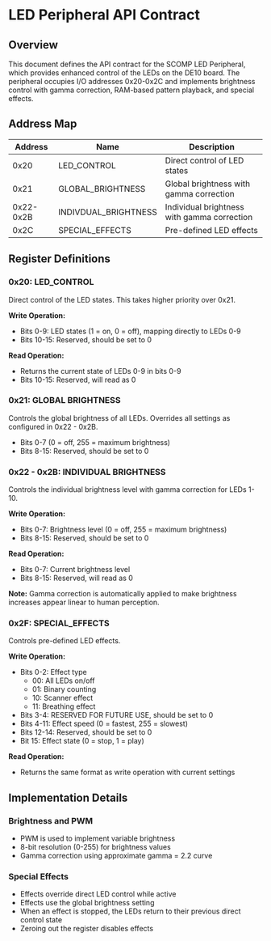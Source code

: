 # LED Peripheral API Contract

## Overview

This document defines the API contract for the SCOMP LED Peripheral, which provides enhanced control of the LEDs on the DE10 board. The peripheral occupies I/O addresses 0x20-0x2C and implements brightness control with gamma correction, RAM-based pattern playback, and special effects.

## Address Map

| Address | Name | Description |
|---------|------|-------------|
| 0x20 | LED_CONTROL | Direct control of LED states |
| 0x21 | GLOBAL_BRIGHTNESS | Global brightness with gamma correction |
| 0x22-0x2B | INDIVDUAL_BRIGHTNESS | Individual brightness with gamma correction |
| 0x2C | SPECIAL_EFFECTS | Pre-defined LED effects |

## Register Definitions

### 0x20: LED_CONTROL
Direct control of the LED states. This takes higher priority over 0x21.

**Write Operation:**
- Bits 0-9: LED states (1 = on, 0 = off), mapping directly to LEDs 0-9
- Bits 10-15: Reserved, should be set to 0

**Read Operation:**
- Returns the current state of LEDs 0-9 in bits 0-9
- Bits 10-15: Reserved, will read as 0

### 0x21: GLOBAL BRIGHTNESS
Controls the global brightness of all LEDs. Overrides all settings as configured in 0x22 - 0x2B.
- Bits 0-7 (0 = off, 255 = maximum brightness)
- Bits 8-15: Reserved, should be set to 0

### 0x22 - 0x2B: INDIVIDUAL BRIGHTNESS
Controls the individual brightness level with gamma correction for LEDs 1-10.

**Write Operation:**
- Bits 0-7: Brightness level (0 = off, 255 = maximum brightness)
- Bits 8-15: Reserved, should be set to 0

**Read Operation:**
- Bits 0-7: Current brightness level
- Bits 8-15: Reserved, will read as 0

**Note:** Gamma correction is automatically applied to make brightness increases appear linear to human perception.

### 0x2F: SPECIAL_EFFECTS
Controls pre-defined LED effects.

**Write Operation:**
- Bits 0-2: Effect type
  - 00: All LEDs on/off
  - 01: Binary counting
  - 10: Scanner effect
  - 11: Breathing effect
- Bits 3-4: RESERVED FOR FUTURE USE, should be set to 0
- Bits 4-11: Effect speed (0 = fastest, 255 = slowest)
- Bits 12-14: Reserved, should be set to 0
- Bit 15: Effect state (0 = stop, 1 = play)

**Read Operation:**
- Returns the same format as write operation with current settings

## Implementation Details

### Brightness and PWM
- PWM is used to implement variable brightness
- 8-bit resolution (0-255) for brightness values
- Gamma correction using approximate gamma = 2.2 curve

### Special Effects
- Effects override direct LED control while active
- Effects use the global brightness setting
- When an effect is stopped, the LEDs return to their previous direct control state
- Zeroing out the register disables effects